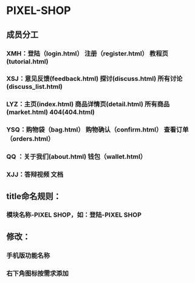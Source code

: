 # PIXEL-SHOP
## 成员分工
### XMH：登陆（login.html）  注册（register.html）  教程页(tutorial.html)
### XSJ：意见反馈(feedback.html)  探讨(discuss.html)  所有讨论(discuss_list.html)
### LYZ：主页(index.html)  商品详情页(detail.html)  所有商品(market.html)  404(404.html)
### YSQ：购物袋（bag.html）  购物确认（confirm.html）  查看订单（orders.html）
### QQ ：关于我们(about.html)  钱包（wallet.html）
### XJJ：答辩视频  文档

## title命名规则：
### 模块名称-PIXEL SHOP，如：登陆-PIXEL SHOP

## 修改：
### 手机版功能名称  
### 右下角图标按需求添加
